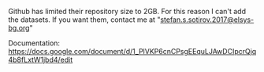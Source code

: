 Github has limited their repository size to 2GB. For this reason I can't add the datasets. If you want them, contact me at "stefan.s.sotirov.2017@elsys-bg.org"

Documentation: https://docs.google.com/document/d/1_PlVKP6cnCPsgEEquLJAwDCIpcrQjq4b8fLxtW1jbd4/edit
